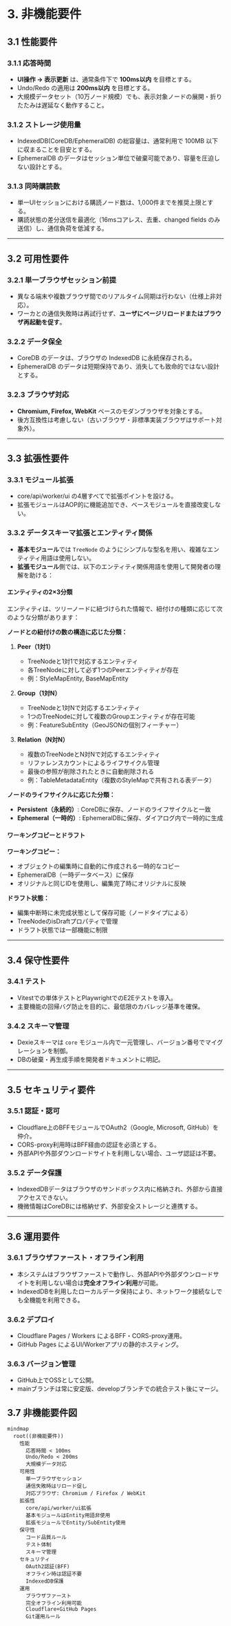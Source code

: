 # 3. 非機能要件

## 3.1 性能要件

### 3.1.1 応答時間
- **UI操作 → 表示更新** は、通常条件下で **100ms以内** を目標とする。
- Undo/Redo の適用は **200ms以内** を目標とする。
- 大規模データセット（10万ノード規模）でも、表示対象ノードの展開・折りたたみは遅延なく動作すること。

### 3.1.2 ストレージ使用量
- IndexedDB(CoreDB/EphemeralDB) の総容量は、通常利用で 100MB 以下に収まることを目安とする。
- EphemeralDB のデータはセッション単位で破棄可能であり、容量を圧迫しない設計とする。

### 3.1.3 同時購読数
- 単一UIセッションにおける購読ノード数は、1,000件までを推奨上限とする。
- 購読状態の差分送信を最適化（16msコアレス、去重、changed fields のみ送信）し、通信負荷を低減する。

---

## 3.2 可用性要件

### 3.2.1 単一ブラウザセッション前提
- 異なる端末や複数ブラウザ間でのリアルタイム同期は行わない（仕様上非対応）。
- ワーカとの通信失敗時は再試行せず、**ユーザにページリロードまたはブラウザ再起動を促す**。

### 3.2.2 データ保全
- CoreDB のデータは、ブラウザの IndexedDB に永続保存される。
- EphemeralDB のデータは短期保持であり、消失しても致命的ではない設計とする。

### 3.2.3 ブラウザ対応
- **Chromium, Firefox, WebKit** ベースのモダンブラウザを対象とする。
- 後方互換性は考慮しない（古いブラウザ・非標準実装ブラウザはサポート対象外）。

---

## 3.3 拡張性要件

### 3.3.1 モジュール拡張
- core/api/worker/ui の4層すべてで拡張ポイントを設ける。
- 拡張モジュールはAOP的に機能追加でき、ベースモジュールを直接改変しない。

### 3.3.2 データスキーマ拡張とエンティティ関係

- **基本モジュール**では `TreeNode` のようにシンプルな型名を用い、複雑なエンティティ用語は使用しない。
- **拡張モジュール**側では、以下のエンティティ関係用語を使用して開発者の理解を助ける：

#### エンティティの2×3分類

エンティティは、ツリーノードに紐づけられた情報で、紐付けの種類に応じて次のような分類があります：

**ノードとの紐付けの数の構造に応じた分類：**

1. **Peer（1対1）**
   - TreeNodeと1対1で対応するエンティティ
   - 各TreeNodeに対して必ず1つのPeerエンティティが存在
   - 例：StyleMapEntity, BaseMapEntity

2. **Group（1対N）**
   - TreeNodeと1対Nで対応するエンティティ
   - 1つのTreeNodeに対して複数のGroupエンティティが存在可能
   - 例：FeatureSubEntity（GeoJSONの個別フィーチャー）

3. **Relation（N対N）**
   - 複数のTreeNodeとN対Nで対応するエンティティ
   - リファレンスカウントによるライフサイクル管理
   - 最後の参照が削除されたときに自動削除される
   - 例：TableMetadataEntity（複数のStyleMapで共有される表データ）

**ノードのライフサイクルに応じた分類：**

- **Persistent（永続的）**: CoreDBに保存、ノードのライフサイクルと一致
- **Ephemeral（一時的）**: EphemeralDBに保存、ダイアログ内で一時的に生成

#### ワーキングコピーとドラフト

**ワーキングコピー：**
- オブジェクトの編集時に自動的に作成される一時的なコピー
- EphemeralDB（一時データベース）に保存
- オリジナルと同じIDを使用し、編集完了時にオリジナルに反映

**ドラフト状態：**
- 編集中断時に未完成状態として保存可能（ノードタイプによる）
- TreeNodeのisDraftプロパティで管理
- ドラフト状態では一部機能に制限

---

## 3.4 保守性要件

### 3.4.1 テスト
- Vitestでの単体テストとPlaywrightでのE2Eテストを導入。
- 主要機能の回帰バグ防止を目的に、最低限のカバレッジ基準を確保。

### 3.4.2 スキーマ管理
- Dexieスキーマは `core` モジュール内で一元管理し、バージョン番号でマイグレーションを制御。
- DBの破棄・再生成手順を開発者ドキュメントに明記。

---

## 3.5 セキュリティ要件

### 3.5.1 認証・認可
- Cloudflare上のBFFモジュールでOAuth2（Google, Microsoft, GitHub）を仲介。
- CORS-proxy利用時はBFF経由の認証を必須とする。
- 外部APIや外部ダウンロードサイトを利用しない場合、ユーザ認証は不要。

### 3.5.2 データ保護
- IndexedDBデータはブラウザのサンドボックス内に格納され、外部から直接アクセスできない。
- 機微情報はCoreDBには格納せず、外部安全ストレージと連携する。

---

## 3.6 運用要件

### 3.6.1 ブラウザファースト・オフライン利用
- 本システムはブラウザファーストで動作し、外部APIや外部ダウンロードサイトを利用しない場合は**完全オフライン利用**が可能。
- IndexedDBを利用したローカルデータ保持により、ネットワーク接続なしでも全機能を利用できる。

### 3.6.2 デプロイ
- Cloudflare Pages / Workers によるBFF・CORS-proxy運用。
- GitHub Pages によるUI/Workerアプリの静的ホスティング。

### 3.6.3 バージョン管理
- GitHub上でOSSとして公開。
- mainブランチは常に安定版、developブランチでの統合テスト後にマージ。

## 3.7 非機能要件図

```mermaid
mindmap
  root((非機能要件))
    性能
      応答時間 < 100ms
      Undo/Redo < 200ms
      大規模データ対応
    可用性
      単一ブラウザセッション
      通信失敗時はリロード促し
      対応ブラウザ: Chromium / Firefox / WebKit
    拡張性
      core/api/worker/ui拡張
      基本モジュールはEntity用語非使用
      拡張モジュールでEntity/SubEntity使用
    保守性
      コード品質ルール
      テスト体制
      スキーマ管理
    セキュリティ
      OAuth2認証(BFF)
      オフライン時は認証不要
      IndexedDB保護
    運用
      ブラウザファースト
      完全オフライン利用可能
      Cloudflare+GitHub Pages
      Git運用ルール
```